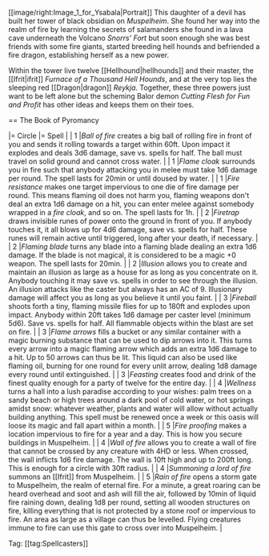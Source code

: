 [[image/right:Image_1_for_Ysabala|Portrait]]
This daughter of a devil has built her tower of black obsidian on
*Muspelheim*. She found her way into the realm of fire by learning the
secrets of salamanders she found in a lava cave underneath the Volcano
*Snorrs' Fort* but soon enough she was best friends with some fire
giants, started breeding hell hounds and befriended a fire dragon,
establishing herself as a new power.

Within the tower live twelve [[Hellhound|hellhounds]] and their master, the
[[Ifrit|ifrit]] *Furnace of a Thousand Hell Hounds*, and at the very top
lies the sleeping red [[Dragon|dragon]] *Reykja*. Together, these three
powers just want to be left alone but the scheming Balor demon
*Cutting Flesh for Fun and Profit* has other ideas and keeps them on
their toes.

== The Book of Pyromancy

|= Circle |= Spell |
| 1 |*Ball of fire* creates a big ball of rolling fire in front of you and sends it rolling towards a target within 60ft. Upon impact it explodes and deals 3d6 damage, save vs. spells for half. The ball must travel on solid ground and cannot cross water. |
| 1 |*Flame cloak* surrounds you in fire such that anybody attacking you in melee must take 1d6 damage per round. The spell lasts for 20min or until doused by water. |
| 1 |*Fire resistance* makes one target impervious to one die of fire damage per round. This means flaming oil does not harm you, flaming weapons don't deal an extra 1d6 damage on a hit, you can enter melee against somebody wrapped in a *fire cloak*, and so on. The spell lasts for 1h. |
| 2 |*Firetrap* draws invisible runes of power onto the ground in front of you. If anybody touches it, it all blows up for 4d6 damage, save vs. spells for half. These runes will remain active until triggered, long after your death, if necessary. |
| 2 |*Flaming blade* turns any blade into a flaming blade dealing an extra 1d6 damage. If the blade is not magical, it is considered to be a magic +0 weapon. The spell lasts for 20min. |
| 2 |*Illusion* allows you to create and maintain an illusion as large as a house for as long as you concentrate on it. Anybody touching it may save vs. spells in order to see through the illusion. An illusion attacks like the caster but always has an AC of 9. Illusionary damage will affect you as long as you believe it until you faint. |
| 3 |*Fireball* shoots forth a tiny, flaming missile flies for up to 180ft and explodes upon impact. Anybody within 20ft takes 1d6 damage per caster level (minimum 5d6). Save vs. spells for half. All flammable objects within the blast are set on fire. |
| 3 |*Flame arrows* fills a bucket or any similar container with a magic burning substance that can be used to dip arrows into it. This turns every arrow into a magic flaming arrow which adds an extra 1d6 damage to a hit. Up to 50 arrows can thus be lit. This liquid can also be used like flaming oil, burning for one round for every unlit arrow, dealing 1d8 damage every round until extinguished. |
| 3 |*Feasting* creates food and drink of the finest quality enough for a party of twelve for the entire day. |
| 4 |*Wellness* turns a hall into a lush paradise according to your wishes: palm trees on a sandy beach or high trees around a dark pool of cold water, or hot springs amidst snow: whatever weather, plants and water will allow without actually building anything. This spell must be renewed once a week or this oasis will loose its magic and fall apart within a month. |
| 5 |*Fire proofing* makes a location impervious to fire for a year and a day. This is how you secure buildings in Muspelheim. |
| 4 |*Wall of fire* allows you to create a wall of fire that cannot be crossed by any creature with 4HD or less. When crossed, the wall inflicts 1d6 fire damage. The wall is 10ft high and up to 200ft long. This is enough for a circle with 30ft radius. |
| 4 |*Summoning a lord of fire* summons an [[Ifrit]] from Muspelheim. |
| 5 |*Rain of fire* opens a storm gate to Muspelheim, the realm of eternal fire. For a minute, a great roaring can be heard overhead and soot and ash will fill the air, followed by 10min of liquid fire raining down, dealing 1d8 per round, setting all wooden structures on fire, killing everything that is not protected by a stone roof or impervious to fire. An area as large as a village can thus be levelled. Flying creatures immune to fire can use this gate to cross over into Muspelheim. |

Tag: [[tag:Spellcasters]]

